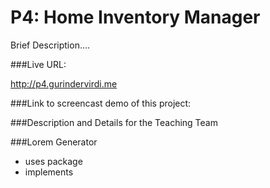 # P4: Home Inventory Manager

Brief Description....

###Live URL:

<http://p4.gurindervirdi.me>

###Link to screencast demo of this project:



###Description and Details for the Teaching Team

###Lorem Generator
 * uses  package
 * implements

